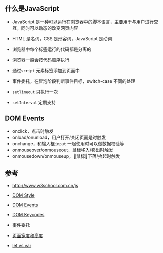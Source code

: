 ## 什么是JavaScript

- JavaScript 是一种可以运行在浏览器中的脚本语言，主要用于与用户进行交互，同时可以动态的改变网页内容

- HTML 是名词，CSS 是形容词，JavaScript 是动词

- 浏览器中每个标签运行的代码都是分离的

- 浏览器一般会按代码顺序执行

- 通过`script` 元素标签添加到页面中

- 事件委托，在冒泡阶段判断事件目标，switch-case 不同的处理

- `setTimeout` 只执行一次

- `setInterval` 定期支持

## DOM Events

- onclick，点击时触发
- onload/onunload，用户打开/关闭页面是时触发
- onchange，和输入框`input` 一起使用时可以做数据校验等
- onmouseover/onmouseout，鼠标移入/移出时触发
- onmousedown/onmouseup，鼠标下落/抬起时触发



## 参考

- http://www.w3school.com.cn/js

- [DOM Style](https://www.w3schools.com/jsref/dom_obj_style.asp)

- [DOM Events](https://www.w3schools.com/jsref/dom_obj_event.asp)

- [DOM Keycodes](https://css-tricks.com/snippets/javascript/javascript-keycodes/)

- [事件委托](https://www.cnblogs.com/liugang-vip/p/5616484.html)

- [页面宽度和高度](http://www.cnblogs.com/polk6/p/5051935.html)

- [let vs var](https://stackoverflow.com/questions/762011/whats-the-difference-between-using-let-and-var-to-declare-a-variable-in-jav)

